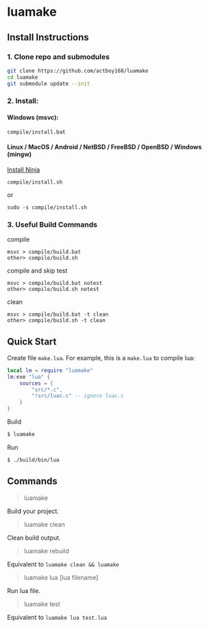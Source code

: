 # luamake

## Install Instructions

### 1. Clone repo and submodules

```bash
git clone https://github.com/actboy168/luamake
cd luamake
git submodule update --init
```

### 2. Install:

#### Windows (msvc):
```
compile/install.bat
```

#### Linux / MacOS / Android / NetBSD / FreeBSD / OpenBSD / Windows (mingw)

[Install Ninja](https://github.com/ninja-build/ninja/wiki/Pre-built-Ninja-packages)

```
compile/install.sh
```
or
```
sudo -s compile/install.sh
```

### 3. Useful Build Commands

compile
```
msvc > compile/build.bat
other> compile/build.sh
```

compile and skip test
```
msvc > compile/build.bat notest
other> compile/build.sh notest
```

clean
```
msvc > compile/build.bat -t clean
other> compile/build.sh -t clean
```

## Quick Start

Create file `make.lua`. For example, this is a `make.lua` to compile lua:
``` lua
local lm = require "luamake"
lm:exe "lua" {
    sources = {
        "src/*.c",
        "!src/luac.c" -- ignore luac.c
    }
}
```

Build
``` bash
$ luamake
```

Run
``` bash
$ ./build/bin/lua
```

## Commands

> luamake

Build your project.

> luamake clean

Clean build output.

> luamake rebuild

Equivalent to `luamake clean && luamake`

> luamake lua [lua filename]

Run lua file.

> luamake test

Equivalent to `luamake lua test.lua`
